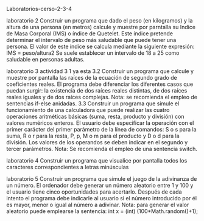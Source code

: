Laboratorios-cerso-2-3-4

laboratorio 2
Construir un programa que dado el peso (en kilogramos) y la altura de una persona (en metros) calcule y muestre por parntalla su Indice de Masa Corporal (IMS) o índice de Quetelet. Este índice pretende determinar el intervalo de peso más saludable que puede tener una persona. El valor de este índice se calcula mediante la siguiente expresión: IMS = peso/altura2 Se suele establecer un intervalo de 18 a 25 como saludable en personas adultas.

laboratorio 3
actividad 3 1 ya esta
3.2
Construir un programa que calcule y muestre por pantalla las raíces de la ecuación de segundo grado de coeficientes reales. El programa debe diferenciar los diferentes casos que puedan surgir: la existencia de dos raíces reales distintas, de dos raíces reales iguales y de dos raíces complejas. Nota: se recomienda el empleo de sentencias if-else anidadas.
3.3
 Construir un programa que simule el funcionamiento de una calculadora que puede realizar las cuatro operaciones aritméticas básicas (suma, resta, producto y división) con valores numéricos enteros. El usuario debe especificar la operación con el primer carácter del primer parámetro de la línea de comandos: S o s para la suma, R o r para la resta, P, p, M o m para el producto y D o d para la división. Los valores de los operandos se deben indicar en el segundo y tercer parámetros. Nota: Se recomienda el empleo de una sentencia switch.
 
 laboratorio 4
 Construir un programa que visualice por pantalla todos los caracteres correspondientes a letras minúsculas
 
 laboratorio 5
 Construir un programa que simule el juego de la adivinanza de un número. El ordenador debe generar un número aleatorio entre 1 y 100 y el usuario tiene cinco oportunidades para acertarlo. Después de cada intento el programa debe indicarle al usuario si el número introducido por él es mayor, menor o igual al número a adivinar. Nota: para generar el valor aleatorio puede emplearse la sentencia: int x = (int) (100*Math.random()+1);
 

